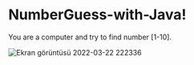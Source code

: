 # NumberGuess-with-Java!
You are a computer and try to find number [1-10].

![Ekran görüntüsü 2022-03-22 222336](https://user-images.githubusercontent.com/37351493/159559862-57879235-f78a-407c-ab04-f09f8dd9d60e.png)

